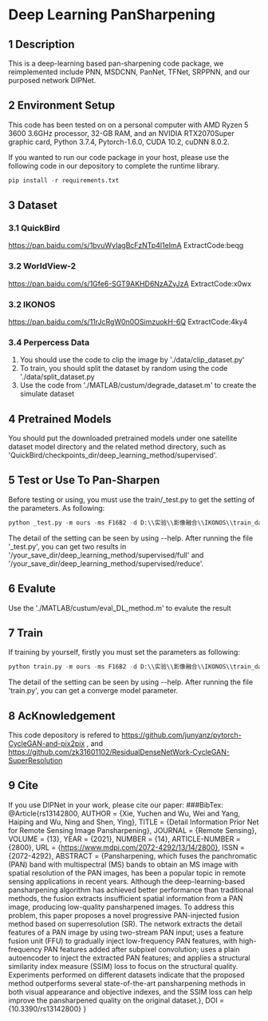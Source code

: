 # Deep Learning PanSharpening 

## 1 Description
This is a deep-learning based pan-sharpening code package, we reimplemented include PNN, MSDCNN, PanNet, TFNet, SRPPNN, and our purposed network DIPNet.

## 2 Environment Setup
This code has been tested on on a personal computer with AMD Ryzen 5 3600 3.6GHz processor, 32-GB RAM, and an NVIDIA RTX2070Super graphic card, Python 3.7.4, Pytorch-1.6.0, CUDA 10.2, cuDNN 8.0.2. 

If you wanted to run our code package in your host, please use the following code in our depository to complete the runtime library.
```python
pip install -r requirements.txt
```

## 3 Dataset
### 3.1 QuickBird 
https://pan.baidu.com/s/1bvuWyIagBcFzNTp4l1eImA ExtractCode:beqg
### 3.2 WorldView-2
https://pan.baidu.com/s/1Gfe6-SGT9AKHD6NzAZyJzA ExtractCode:x0wx
### 3.2 IKONOS
https://pan.baidu.com/s/11rJcRgW0n0OSimzuokH-6Q ExtractCode:4ky4
### 3.4 Perpercess Data
1. You should use the code to clip the image by './data/clip_dataset.py'
2. To train, you should split the dataset by random using the code './data/split_dataset.py
3. Use the code from './MATLAB/custum/degrade_dataset.m' to create the simulate dataset
   

## 4 Pretrained Models

You should put the downloaded pretrained models under one satellite dataset model directory and the related method directory, such as 'QuickBird/checkpoints_dir/deep_learning_method/supervised'.

## 5 Test or Use To Pan-Sharpen
Before testing or using, you must use the train/_test.py to get the setting of the parameters.
As following:
```python
python _test.py -m ours -ms F16B2 -d D:\\实验\\影像融合\\IKONOS\\train_dataset -td D:\\实验\\影像融合\\IKONOS\\test_dataset -sd D:\\实验\\影像融合\\Deep-Learning-PanSharpening\\results\\IKONOS\\result -cd D:\\实验\\影像融合\\Deep-Learning-PanSharpening\\checkpoints\\IKONOS\\checkpoints_dir
```
The detail of the setting can be seen by using --help. After running the file '_test.py', you can get two results in '/your_save_dir/deep_learning_method/supervised/full' and '/your_save_dir/deep_learning_method/supervised/reduce'.

## 6 Evalute
Use the './MATLAB/custum/eval_DL_method.m' to evalute the result

## 7 Train
If training by yourself, firstly you must set the parameters as following:
```python
python train.py -m ours -ms F16B2 -d D:\\实验\\影像融合\\IKONOS\\train_dataset -td D:\\实验\\影像融合\\IKONOS\\test_dataset -sd D:\\实验\\影像融合\\Deep-Learning-PanSharpening\\results\\IKONOS\\result -cd D:\\实验\\影像融合\\Deep-Learning-PanSharpening\\checkpoints\\IKONOS\\checkpoints_dir
```
The detail of the setting can be seen by using --help. After running the file 'train.py', you can get a converge model parameter.

## 8 AcKnowledgement
This code depository is refered to https://github.com/junyanz/pytorch-CycleGAN-and-pix2pix , 
and https://github.com/zk31601102/ResidualDenseNetWork-CycleGAN-SuperResolution

## 9 Cite
If you use DIPNet in your work, please cite our paper:
###BibTex:
@Article{rs13142800,
AUTHOR = {Xie, Yuchen and Wu, Wei and Yang, Haiping and Wu, Ning and Shen, Ying},
TITLE = {Detail Information Prior Net for Remote Sensing Image Pansharpening},
JOURNAL = {Remote Sensing},
VOLUME = {13},
YEAR = {2021},
NUMBER = {14},
ARTICLE-NUMBER = {2800},
URL = {https://www.mdpi.com/2072-4292/13/14/2800},
ISSN = {2072-4292},
ABSTRACT = {Pansharpening, which fuses the panchromatic (PAN) band with multispectral (MS) bands to obtain an MS image with spatial resolution of the PAN images, has been a popular topic in remote sensing applications in recent years. Although the deep-learning-based pansharpening algorithm has achieved better performance than traditional methods, the fusion extracts insufficient spatial information from a PAN image, producing low-quality pansharpened images. To address this problem, this paper proposes a novel progressive PAN-injected fusion method based on superresolution (SR). The network extracts the detail features of a PAN image by using two-stream PAN input; uses a feature fusion unit (FFU) to gradually inject low-frequency PAN features, with high-frequency PAN features added after subpixel convolution; uses a plain autoencoder to inject the extracted PAN features; and applies a structural similarity index measure (SSIM) loss to focus on the structural quality. Experiments performed on different datasets indicate that the proposed method outperforms several state-of-the-art pansharpening methods in both visual appearance and objective indexes, and the SSIM loss can help improve the pansharpened quality on the original dataset.},
DOI = {10.3390/rs13142800}
}
